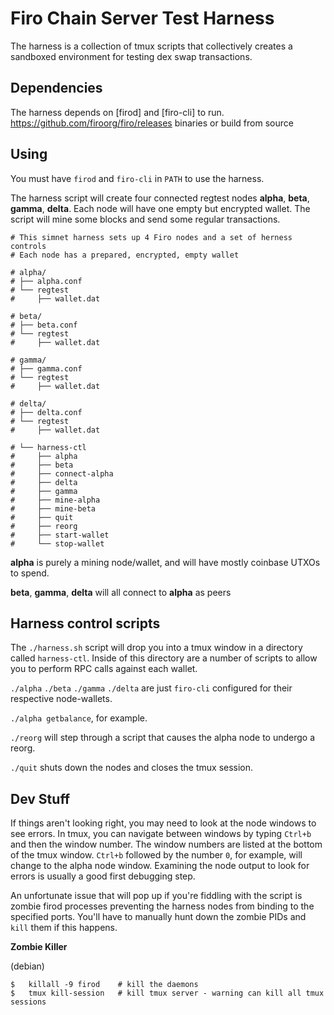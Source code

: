 # Firo Chain Server Test Harness

The harness is a collection of tmux scripts that collectively creates a
sandboxed environment for testing dex swap transactions.

## Dependencies

The harness depends on [firod] and [firo-cli] to run.
https://github.com/firoorg/firo/releases binaries or build from source

## Using

You must have `firod` and `firo-cli` in `PATH` to use the harness.

The harness script will create four connected regtest nodes **alpha**, **beta**,
**gamma**, **delta**. Each node will have one empty but encrypted wallet. The script
will mine some blocks and send some regular transactions.

```
# This simnet harness sets up 4 Firo nodes and a set of herness controls
# Each node has a prepared, encrypted, empty wallet

# alpha/
# ├── alpha.conf
# └── regtest
#     ├── wallet.dat

# beta/
# ├── beta.conf
# └── regtest
#     ├── wallet.dat

# gamma/
# ├── gamma.conf
# └── regtest
#     ├── wallet.dat

# delta/
# ├── delta.conf
# └── regtest
#     ├── wallet.dat

# └── harness-ctl
#     ├── alpha
#     ├── beta
#     ├── connect-alpha
#     ├── delta
#     ├── gamma
#     ├── mine-alpha
#     ├── mine-beta
#     ├── quit
#     ├── reorg
#     ├── start-wallet
#     └── stop-wallet
```

**alpha** is purely a mining node/wallet, and will have mostly coinbase
UTXOs to spend.

**beta**, **gamma**, **delta** will all connect to **alpha** as peers

## Harness control scripts

The `./harness.sh` script will drop you into a tmux window in a directory
called `harness-ctl`. Inside of this directory are a number of scripts to
allow you to perform RPC calls against each wallet.

`./alpha` `./beta` `./gamma` `./delta` are just `firo-cli` configured for their
respective node-wallets.

`./alpha getbalance`, for example.

`./reorg` will step through a script that causes the alpha node to
undergo a reorg.

`./quit` shuts down the nodes and closes the tmux session.

## Dev Stuff

If things aren't looking right, you may need to look at the node windows to
see errors. In tmux, you can navigate between windows by typing `Ctrl+b` and
then the window number. The window numbers are listed at the bottom
of the tmux window. `Ctrl+b` followed by the number `0`, for example, will
change to the alpha node window. Examining the node output to look for errors
is usually a good first debugging step.

An unfortunate issue that will pop up if you're fiddling with the script is
zombie firod processes preventing the harness nodes from binding to the
specified ports. You'll have to manually hunt down the zombie PIDs and `kill`
them if this happens.

__Zombie Killer__

(debian)
```
$   killall -9 firod    # kill the daemons
$   tmux kill-session   # kill tmux server - warning can kill all tmux sessions
```